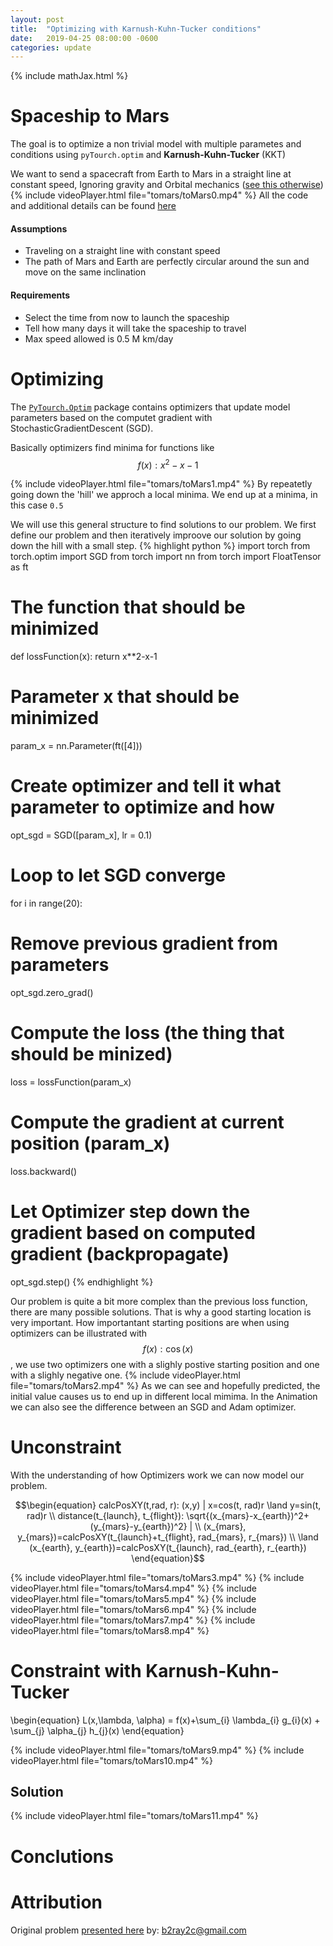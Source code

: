 ```yaml
---
layout: post
title:  "Optimizing with Karnush-Kuhn-Tucker conditions"
date:   2019-04-25 08:00:00 -0600
categories: update
---
```

{% include mathJax.html %}
# Spaceship to Mars
The goal is to optimize a non trivial model with multiple parametes and conditions using `pyTourch.optim` and **Karnush-Kuhn-Tucker** (KKT) 

We want to send a spacecraft from Earth to Mars in a straight line at constant speed, Ignoring gravity and Orbital mechanics ([see this otherwise](https://www.jpl.nasa.gov/edu/teach/activity/lets-go-to-mars-calculating-launch-windows/))
{% include videoPlayer.html file="tomars/toMars0.mp4" %}
All the code and additional details can be found [here](https://colab.research.google.com/drive/1TkazncDHYCHdxeyKk9e4eZnBvnTBW1JW)

#### Assumptions
* Traveling on a straight line with constant speed
* The path of Mars and Earth are perfectly circular around the sun and move on the same inclination

#### Requirements
* Select the time from now to launch the spaceship
* Tell how many days it will take the spaceship to travel
* Max speed allowed is 0.5 M km/day

# Optimizing
The [`PyTourch.Optim`](https://pytorch.org/docs/stable/optim.html) package contains optimizers that update model parameters based on the computet gradient with StochasticGradientDescent (SGD).

Basically optimizers find minima for functions like $$f(x): x^2 -x -1$$

{% include videoPlayer.html file="tomars/toMars1.mp4" %}
By repeatetly going down the 'hill' we approch a local minima. We end up at a minima, in this case `0.5`

We will use this general structure to find solutions to our problem. We first define our problem and then iteratively improove our solution by going down the hill with a small step. 
{% highlight python %}
import torch
from torch.optim import SGD
from torch import nn
from torch import FloatTensor as ft

# The function that should be minimized
def lossFunction(x):
  return x**2-x-1

# Parameter x that should be minimized
param_x = nn.Parameter(ft([4]))

# Create optimizer and tell it what parameter to optimize and how
opt_sgd = SGD([param_x], lr = 0.1)

# Loop to let SGD converge
for i in range(20):
  
  # Remove previous gradient from parameters
  opt_sgd.zero_grad() 
  
  # Compute the loss (the thing that should be minized)
  loss = lossFunction(param_x)
  
  # Compute the gradient at current position (param_x)
  loss.backward()
  
  # Let Optimizer step down the gradient based on computed gradient (backpropagate)
  opt_sgd.step()
{% endhighlight %}

Our problem is quite a bit more complex than the previous loss function, there are many possible solutions. That is why a good starting location is very important. 
How importantant starting positions are when using optimizers can be illustrated with $$f(x): \cos(x)$$, we use two optimizers one with a slighly postive starting position and one with a slighly negative one.
{% include videoPlayer.html file="tomars/toMars2.mp4" %}
As we can see and hopefully predicted, the initial value causes us to end up in different local mimima. In the Animation we can also see the difference between an SGD and Adam optimizer.

# Unconstraint
With the understanding of how Optimizers work we can now model our problem. 

$$\begin{equation}
   calcPosXY(t,rad, r): (x,y) | x=cos(t, rad)r \land y=sin(t, rad)r \\
   distance(t_{launch}, t_{flight}): \sqrt{(x_{mars}-x_{earth})^2+(y_{mars}-y_{earth})^2} | \\
   (x_{mars}, y_{mars})=calcPosXY(t_{launch}+t_{flight}, rad_{mars}, r_{mars}) \\
   \land (x_{earth}, y_{earth})=calcPosXY(t_{launch}, rad_{earth}, r_{earth})
\end{equation}$$

{% include videoPlayer.html file="tomars/toMars3.mp4" %}
{% include videoPlayer.html file="tomars/toMars4.mp4" %}
{% include videoPlayer.html file="tomars/toMars5.mp4" %}
{% include videoPlayer.html file="tomars/toMars6.mp4" %}
{% include videoPlayer.html file="tomars/toMars7.mp4" %}
{% include videoPlayer.html file="tomars/toMars8.mp4" %}


# Constraint with Karnush-Kuhn-Tucker

\begin{equation}
   L(x,\lambda, \alpha) = f(x)+\sum_{i} \lambda_{i} g_{i}(x) + \sum_{j} \alpha_{j} h_{j}(x)
\end{equation}

{% include videoPlayer.html file="tomars/toMars9.mp4" %}
{% include videoPlayer.html file="tomars/toMars10.mp4" %}

## Solution

{% include videoPlayer.html file="tomars/toMars11.mp4" %}

# Conclutions

# Attribution
Original problem [presented here](https://colab.research.google.com/drive/15sg1s9WSkAvXaGJ5genkHi_SeXKT5xES) by:  b2ray2c@gmail.com
